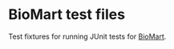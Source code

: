 BioMart test files
==================

Test fixtures for running JUnit tests for [BioMart](https://github.com/biomart/biomart).

